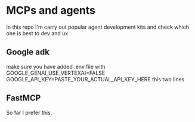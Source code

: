 # MCPs and agents
In this repo I'm carry out popular agent development kits and check which one is best to dev and ux 

## Google adk 
make sure you have added .env file with 
GOOGLE_GENAI_USE_VERTEXAI=FALSE
GOOGLE_API_KEY=PASTE_YOUR_ACTUAL_API_KEY_HERE 
this two lines 

## FastMCP 
So far I prefer this. 
